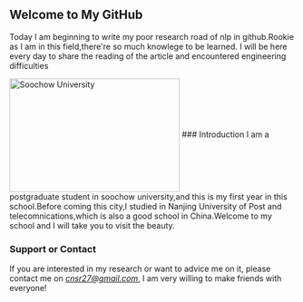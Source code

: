 ## Welcome to My GitHub

Today I am beginning to write my poor research road of nlp in github.Rookie as I am in this field,there're so much knowlege to be learned. 
I will be here every day to share the reading of the article and encountered engineering difficulties


<img src="https://timgsa.baidu.com/timg?image&quality=80&size=b9999_10000&sec=1490892150639&di=33002371d04e5cbe0091a52195bd7d00&imgtype=0&src=http%3A%2F%2Ffile32.mafengwo.net%2FM00%2F01%2FA7%2FwKgBs1hl4KuAZW71ABNmIWGrTnM31.jpeg" width = "300" height = "200" alt="Soochow University" align=center />
### Introduction
  I am a postgraduate student in soochow university,and this is my first year in this school.Before coming this city,I studied in Nanjing University of Post and telecomnications,which is also a good school in China.Welcome to  my school and I will take you to visit the beauty.


### Support or Contact

If you are interested in my research or want to advice me on it, please contact me on *cnsr27@gmail.com*, I am very willing to make friends with everyone!

